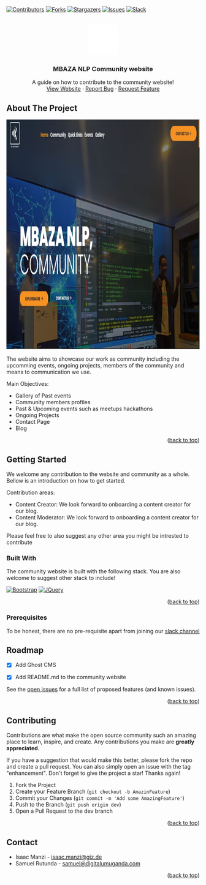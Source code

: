 <a name="readme-top"></a>


[![Contributors][contributors-shield]][contributors-url]
[![Forks][forks-shield]][forks-url]
[![Stargazers][stars-shield]][stars-url]
[![Issues][issues-shield]][issues-url]
[![Slack][slack-shield]][slack-url]



<!-- PROJECT LOGO -->
<br />
<div align="center">
  <a href="https://github.com/MBAZA-NLP/community.website">
    <img src="assets/img/logo/MBAZA-LOGO-WHITE.png" alt="Logo" width="80" height="80">
  </a>

  <h3 align="center">MBAZA NLP Community website</h3>

  <p align="center">
    A guide on how to  contribute to the community website!
    <br />
    <a href="https://www.mbaza.org">View Website</a>
    ·
    <a href="https://github.com/MBAZA-NLP/community.website/issues">Report Bug</a>
    ·
    <a href="https://github.com/MBAZA-NLP/community.website/issues">Request Feature</a>
  </p>
</div>






<!-- ABOUT THE PROJECT -->
## About The Project

<div align="center">
    <img src="assets/img/frontpage.JPG" alt="Logo" width="1080" height="600">
</div>

The website aims to showcase our work as community including the upcomming events, ongoing projects, members of the community and means to communication we use.

Main Objectives:
* Gallery of Past events
* Community members profiles
* Past & Upcoming events such as meetups hackathons
* Ongoing Projects
* Contact Page
* Blog



<p align="right">(<a href="#readme-top">back to top</a>)</p>


<!-- GETTING STARTED -->
## Getting Started

We welcome any contribution to the website and community as a whole. Bellow is an introduction on how to get started.

Contribution areas:
* Content Creator: We look forward to onboarding a content creator for our blog.
* Content Moderator: We look forward to onboarding a content creator for our blog.

Please feel free to also suggest any other area you might be intrested to contribute


### Built With

The community website is built with the following stack. You are also welcome to suggest other stack to include!

[![Bootstrap][Bootstrap.com]][Bootstrap-url]
[![JQuery][JQuery.com]][JQuery-url]

<p align="right">(<a href="#readme-top">back to top</a>)</p>

### Prerequisites

To be honest, there are no pre-requisite apart from joining our <a href="https://join.slack.com/t/mbazanlpcommunity/shared_invite/zt-1e5mxv2x2-XH25edKoZ4tFZou4SvLsQA">slack channel</a>


<!-- ROADMAP -->
## Roadmap

- [x] Add Ghost CMS
- [x] Add README.md to the community website


See the [open issues](https://github.com/MBAZA-NLP/community.website/issues) for a full list of proposed features (and known issues).

<p align="right">(<a href="#readme-top">back to top</a>)</p>



<!-- CONTRIBUTING -->
## Contributing

Contributions are what make the open source community such an amazing place to learn, inspire, and create. Any contributions you make are **greatly appreciated**.

If you have a suggestion that would make this better, please fork the repo and create a pull request. You can also simply open an issue with the tag "enhancement".
Don't forget to give the project a star! Thanks again!

1. Fork the Project
2. Create your Feature Branch (`git checkout -b AmazinFeature`)
3. Commit your Changes (`git commit -m 'Add some AmazingFeature'`)
4. Push to the Branch (`git push origin dev`)
5. Open a Pull Request to the dev branch

<p align="right">(<a href="#readme-top">back to top</a>)</p>



<!-- CONTACT -->
## Contact

* Isaac Manzi - isaac.manzi@giz.de
* Samuel Rutunda - samuel@digitalumuganda.com

<p align="right">(<a href="#readme-top">back to top</a>)</p>



<!-- MARKDOWN LINKS & IMAGES -->
<!-- https://www.markdownguide.org/basic-syntax/#reference-style-links -->
[contributors-shield]: https://img.shields.io/github/contributors/MBAZA-NLP/community.website
[contributors-url]: https://github.com/MBAZA-NLP/community.website/graphs/contributors
[forks-shield]: https://img.shields.io/github/forks/MBAZA-NLP/community.website
[forks-url]: MBAZA-NLP/community.website
[stars-shield]: https://img.shields.io/github/stars/MBAZA-NLP/community.website
[stars-url]: MBAZA-NLP/community.website
[issues-shield]: https://img.shields.io/github/issues/MBAZA-NLP/community.website
[issues-url]: https://github.com/MBAZA-NLP/community.website/issues
[slack-shield]: https://img.shields.io/badge/Slack-4A154B?style=for-the-badge&logo=slack&logoColor=white
[slack-url]: https://join.slack.com/t/mbazanlpcommunity/shared_invite/zt-1e5mxv2x2-XH25edKoZ4tFZou4SvLsQA
[Bootstrap.com]: https://img.shields.io/badge/Bootstrap-563D7C?style=for-the-badge&logo=bootstrap&logoColor=white
[Bootstrap-url]: https://getbootstrap.com
[JQuery.com]: https://img.shields.io/badge/jQuery-0769AD?style=for-the-badge&logo=jquery&logoColor=white
[JQuery-url]: https://jquery.com 
